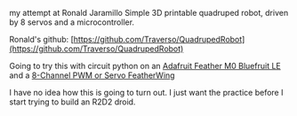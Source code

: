 my attempt at Ronald Jaramillo Simple 3D printable quadruped robot, driven by 8 servos and a microcontroller.

Ronald's github:
[https://github.com/Traverso/QuadrupedRobot](https://github.com/Traverso/QuadrupedRobot)

Going to try this with circuit python on an [Adafruit Feather M0 Bluefruit LE](https://www.adafruit.com/product/2995) and a [8-Channel PWM or Servo FeatherWing ](https://www.adafruit.com/product/2928)

I have no idea how this is going to turn out. I just want the practice before I start trying to build an R2D2 droid.